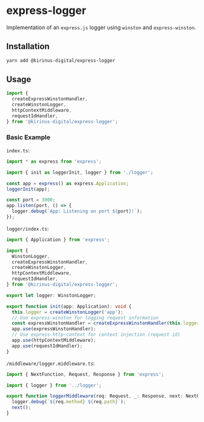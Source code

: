 # express-logger

Implementation of an `express.js` logger using `winston` and `express-winston`.

## Installation

```bash
yarn add @kirinus-digital/express-logger
```

## Usage

```typescript
import {
  createExpressWinstonHandler,
  createWinstonLogger,
  httpContextMiddleware,
  requestIdHandler,
} from '@kirinus-digital/express-logger';
```

### Basic Example

`index.ts`:

```typescript
import * as express from 'express';

import { init as loggerInit, logger } from './logger';

const app = express() as express.Application;
loggerInit(app);

const port = 3000;
app.listen(port, () => {
  logger.debug(`App: Listening on port ${port}!`);
});
```

`logger/index.ts`:

```typescript
import { Application } from 'express';

import {
  WinstonLogger,
  createExpressWinstonHandler,
  createWinstonLogger,
  httpContextMiddleware,
  requestIdHandler,
} from '@kirinus-digital/express-logger';

export let logger: WinstonLogger;

export function init(app: Application): void {
  this.logger = createWinstonLogger('app');
  // Use express-winston for logging request information
  const expressWinstonHandler = createExpressWinstonHandler(this.logger);
  app.use(expressWinstonHandler);
  // Use express-http-context for context injection (request id)
  app.use(httpContextMiddleware);
  app.use(requestIdHandler);
}
```

`/middleware/logger.middleware.ts`:

```typescript
import { NextFunction, Request, Response } from 'express';

import { logger } from '../logger';

export function loggerMiddleware(req: Request, _: Response, next: NextFunction): void {
  logger.debug(`${req.method} ${req.path}`);
  next();
}
```
